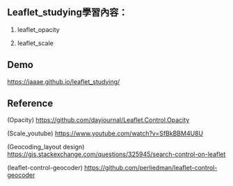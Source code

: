 ## Leaflet_studying學習內容：

1. leaflet_opacity

2. leaflet_scale

## Demo
https://jaaae.github.io/leaflet_studying/

## Reference 
(Opacity) https://github.com/dayjournal/Leaflet.Control.Opacity 

(Scale_youtube) https://www.youtube.com/watch?v=SfBkBBM4U8U 

(Geocoding_layout design) https://gis.stackexchange.com/questions/325945/search-control-on-leaflet

(leaflet-control-geocoder) https://github.com/perliedman/leaflet-control-geocoder
